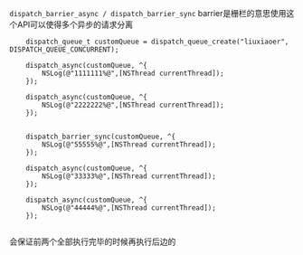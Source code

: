```dispatch_barrier_async / dispatch_barrier_sync```
barrier是栅栏的意思使用这个API可以使得多个异步的请求分离


```
    dispatch_queue_t customQueue = dispatch_queue_create("liuxiaoer", DISPATCH_QUEUE_CONCURRENT);
    
    dispatch_async(customQueue, ^{
        NSLog(@"1111111%@",[NSThread currentThread]);
    });
    
    dispatch_async(customQueue, ^{
        NSLog(@"2222222%@",[NSThread currentThread]);
    });
    
    
    dispatch_barrier_sync(customQueue, ^{
        NSLog(@"55555%@",[NSThread currentThread]);
    });
    
    dispatch_async(customQueue, ^{
        NSLog(@"33333%@",[NSThread currentThread]);
    });
    
    dispatch_async(customQueue, ^{
        NSLog(@"44444%@",[NSThread currentThread]);
    });


```
会保证前两个全部执行完毕的时候再执行后边的

 